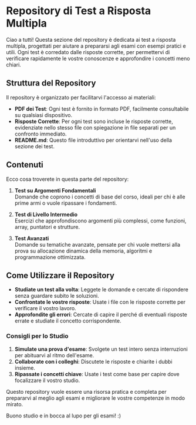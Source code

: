 # Repository di Test a Risposta Multipla

Ciao a tutti! Questa sezione del repository è dedicata ai test a risposta multipla, progettati per aiutare a prepararsi agli esami con esempi pratici e utili. Ogni test è corredato dalle risposte corrette, per permettervi di verificare rapidamente le vostre conoscenze e approfondire i concetti meno chiari.

## Struttura del Repository

Il repository è organizzato per facilitarvi l'accesso ai materiali:

- **PDF dei Test**: Ogni test è fornito in formato PDF, facilmente consultabile su qualsiasi dispositivo.
- **Risposte Corrette**: Per ogni test sono incluse le risposte corrette, evidenziate nello stesso file con spiegazione in file separati per un confronto immediato.
- **README.md**: Questo file introduttivo per orientarvi nell'uso della sezione dei test.

## Contenuti

Ecco cosa troverete in questa parte del repository:

1. **Test su Argomenti Fondamentali**  
   Domande che coprono i concetti di base del corso, ideali per chi è alle prime armi o vuole ripassare i fondamenti.

2. **Test di Livello Intermedio**  
   Esercizi che approfondiscono argomenti più complessi, come funzioni, array, puntatori e strutture.

3. **Test Avanzati**  
   Domande su tematiche avanzate, pensate per chi vuole mettersi alla prova su allocazione dinamica della memoria, algoritmi e programmazione ottimizzata.

## Come Utilizzare il Repository

- **Studiate un test alla volta**: Leggete le domande e cercate di rispondere senza guardare subito le soluzioni.
- **Confrontate le vostre risposte**: Usate i file con le risposte corrette per verificare il vostro lavoro.
- **Approfondite gli errori**: Cercate di capire il perché di eventuali risposte errate e studiate il concetto corrispondente.

### Consigli per lo Studio

1. **Simulate una prova d'esame**: Svolgete un test intero senza interruzioni per abituarvi al ritmo dell'esame.
2. **Collaborate con i colleghi**: Discutete le risposte e chiarite i dubbi insieme.
3. **Ripassate i concetti chiave**: Usate i test come base per capire dove focalizzare il vostro studio.

Questo repository vuole essere una risorsa pratica e completa per prepararvi al meglio agli esami e migliorare le vostre competenze in modo mirato.

Buono studio e in bocca al lupo per gli esami! :)

